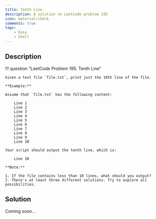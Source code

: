```yaml
---
title: Tenth Line
description: A solution to LeetCode problem 195
icon: material/check
comments: true
tags:
    - Easy
    - Shell
---
```


## Description

!!! question "LeetCode Problem 195. Tenth Line"

    Given a text file `file.txt`, print just the 10th line of the file.

    **Example:**

    Assume that `file.txt` has the following content:

        Line 1
        Line 2
        Line 3
        Line 4
        Line 5
        Line 6
        Line 7
        Line 8
        Line 9
        Line 10
    
    Your script should output the tenth line, which is:

        Line 10

    **Note:**

    1. If the file contains less than 10 lines, what should you output?
    2. There's at least three different solutions. Try to explore all possibilities.

## Solution

Coming soon…